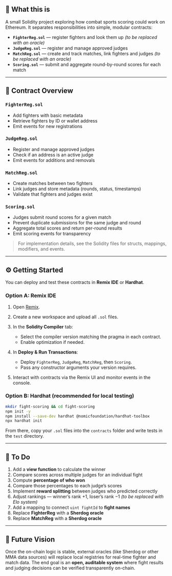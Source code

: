 ## 🥊 What this is

A small Solidity project exploring how combat sports scoring could work on Ethereum.
It separates responsibilities into simple, modular contracts:

* **`FighterReg.sol`** — register fighters and look them up *(to be replaced with an oracle)*
* **`JudgeReg.sol`** — register and manage approved judges
* **`MatchReg.sol`** — create and track matches, link fighters and judges *(to be replaced with an oracle)*
* **`Scoring.sol`** — submit and aggregate round-by-round scores for each match

---

## 📜 Contract Overview

### `FighterReg.sol`

* Add fighters with basic metadata
* Retrieve fighters by ID or wallet address
* Emit events for new registrations

### `JudgeReg.sol`

* Register and manage approved judges
* Check if an address is an active judge
* Emit events for additions and removals

### `MatchReg.sol`

* Create matches between two fighters
* Link judges and store metadata (rounds, status, timestamps)
* Validate that fighters and judges exist

### `Scoring.sol`

* Judges submit round scores for a given match
* Prevent duplicate submissions for the same judge and round
* Aggregate total scores and return per-round results
* Emit scoring events for transparency

> For implementation details, see the Solidity files for structs, mappings, modifiers, and events.

---

## ⚙️ Getting Started

You can deploy and test these contracts in **Remix IDE** or **Hardhat**.

### Option A: Remix IDE

1. Open [Remix](https://remix.ethereum.org).
2. Create a new workspace and upload all `.sol` files.
3. In the **Solidity Compiler** tab:

   * Select the compiler version matching the pragma in each contract.
   * Enable optimization if needed.
4. In **Deploy & Run Transactions**:

   * Deploy `FighterReg`, `JudgeReg`, `MatchReg`, then `Scoring`.
   * Pass any constructor arguments your version requires.
5. Interact with contracts via the Remix UI and monitor events in the console.

### Option B: Hardhat (recommended for local testing)

```bash
mkdir fight-scoring && cd fight-scoring
npm init -y
npm install --save-dev hardhat @nomicfoundation/hardhat-toolbox
npx hardhat init
```

From there, copy your `.sol` files into the `contracts` folder and write tests in the `test` directory.

---

## 🚧 To Do

1. Add a **view function** to calculate the winner
2. Compare scores across multiple judges for an individual fight
3. Compute **percentage of who won**
4. Compare those percentages to each judge’s scores
5. Implement **reward splitting** between judges who predicted correctly
6. Adjust rankings — winner’s rank +1, loser’s rank −1 *(to be replaced with Elo system)*
7. Add a mapping to connect `uint fightId` to **fight names**
8. Replace **FighterReg** with a **Sherdog oracle**
9. Replace **MatchReg** with a **Sherdog oracle**

---

## 🧩 Future Vision

Once the on-chain logic is stable, external oracles (like Sherdog or other MMA data sources) will replace local registries for real-time fighter and match data.
The end goal is an **open, auditable system** where fight results and judging decisions can be verified transparently on-chain.